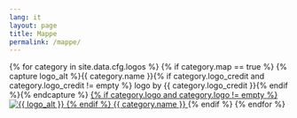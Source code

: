 ```yaml
---
lang: it
layout: page
title: Mappe
permalink: /mappe/
---
```


<div class="homepage-categories">
{% for category in site.data.cfg.logos %}
  {% if category.map == true %}
    {% capture logo_alt %}{{ category.name }}{% if category.logo_credit and category.logo_credit != empty %} logo by {{ category.logo_credit }}{% endif %}{% endcapture %}
    <a href="{{ site.baseurl }}/{{ category.link | slugify }}" class="thumbnail" title="{{ logo_alt }}">
      {% if category.logo and category.logo != empty %}
        <img src="{{ site.baseurl }}{{ category.logo }}" alt="{{ logo_alt }}">
      {% endif %}
      {{ category.name }}
    </a>
  {% endif %}
{% endfor %}
</div>
